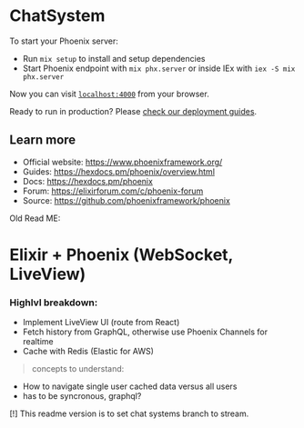 # ChatSystem

To start your Phoenix server:

  * Run `mix setup` to install and setup dependencies
  * Start Phoenix endpoint with `mix phx.server` or inside IEx with `iex -S mix phx.server`

Now you can visit [`localhost:4000`](http://localhost:4000) from your browser.

Ready to run in production? Please [check our deployment guides](https://hexdocs.pm/phoenix/deployment.html).

## Learn more

  * Official website: https://www.phoenixframework.org/
  * Guides: https://hexdocs.pm/phoenix/overview.html
  * Docs: https://hexdocs.pm/phoenix
  * Forum: https://elixirforum.com/c/phoenix-forum
  * Source: https://github.com/phoenixframework/phoenix


Old Read ME:
# Elixir + Phoenix (WebSocket, LiveView)


### Highlvl breakdown:
- Implement LiveView UI (route from React)
- Fetch history from GraphQL, otherwise use Phoenix Channels for realtime
- Cache with Redis (Elastic for AWS)

> concepts to understand:
 - How to navigate single user cached data versus all users
 - has to be syncronous, graphql?


[!] This readme version is to set chat systems branch to stream.